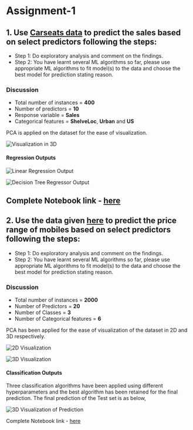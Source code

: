 # Assignment-1

## 1. Use [Carseats data](https://www.kaggle.com/huhao05133/carseats) to predict the sales based on select predictors following the steps:
- Step 1: Do exploratory analysis and comment on the findings.
- Step 2: You have learnt several ML algorithms so far, please use appropriate ML algorithms to fit model(s) to the data and choose the best model for prediction stating reason.

### Discussion

- Total number of instances = **400**
- Number of predictors = **10**
- Response variable = **Sales**
- Categorical features = **ShelveLoc**, **Urban** and **US**

PCA is applied on the dataset for the ease of visualization.

![Visualization in 3D](https://github.com/ayan-cs/mlb-msl7380-fall2022/blob/assignment_1/Image%20resources/q1_overall_viz.png)

#### Regression Outputs

![Linear Regression Output](https://github.com/ayan-cs/mlb-msl7380-fall2022/blob/assignment_1/Image%20resources/q1_linreg.png)

![Decision Tree Regressor Output](https://github.com/ayan-cs/mlb-msl7380-fall2022/blob/assignment_1/Image%20resources/q1_dtree.png)

Complete Notebook link - [here](https://github.com/ayan-cs/mlb-msl7380-fall2022/blob/assignment_1/q1_carseats.ipynb)
---

## 2. Use the data given [here](https://www.kaggle.com/iabhishekofficial/mobile-price-classification) to predict the price range of mobiles based on select predictors following the steps:
- Step 1: Do exploratory analysis and comment on the findings.
- Step 2: You have learnt several ML algorithms so far, please use appropriate ML algorithms to fit model(s) to the data and choose the best model for prediction stating reason.

### Discussion

- Total number of instances = **2000**
- Number of Predictors = **20**
- Number of Classes = **3**
- Number of Categorical features = **6**

PCA has been applied for the ease of visualization of the dataset in 2D and 3D respectively.

![2D Visualization](https://github.com/ayan-cs/mlb-msl7380-fall2022/blob/assignment_1/Image%20resources/q2_overall_viz_2d.png)

![3D Visualization](https://github.com/ayan-cs/mlb-msl7380-fall2022/blob/assignment_1/Image%20resources/q2_overall_viz_3d.png)

#### Classification Outputs

Three classification algorithms have been applied using different hyperparameters and the best algorithm has been retained for the final prediction. The final prediction of the Test set is as below,

![3D Visualization of Prediction](https://github.com/ayan-cs/mlb-msl7380-fall2022/blob/assignment_1/Image%20resources/q2_prediction.png)

Complete Notebook link - [here](https://github.com/ayan-cs/mlb-msl7380-fall2022/blob/assignment_1/q2_mobileprice.ipynb)